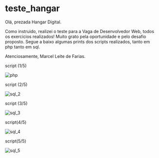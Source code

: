 # teste_hangar

Olá, prezada Hangar Digital.

Como instruido, realizei o teste para a Vaga de Desenvolvedor Web, todos os exercícios realizados! Muito grato pela oportunidade e pelo desafio proposto. 
Segue a baixo algumas prints dos scripts realizados, tanto em php tanto em sql. 

Atenciosamente, Marcel Leite de Farias.

script (1/5) 

![php](https://user-images.githubusercontent.com/92833379/153647062-0d54bead-5c01-4c49-b4ae-12449a6d2b92.png)


script (2/5)

![sql_2](https://user-images.githubusercontent.com/92833379/153647247-71cba802-569b-453f-9d41-7550cb9193ff.png)


script (3/5)

![sql_3](https://user-images.githubusercontent.com/92833379/153647353-c462f230-2fda-4b8b-a53c-5abdf5c5dd57.png)

script(4/5)

![sql_4](https://user-images.githubusercontent.com/92833379/153647445-e35eece1-e3f3-47de-bbe2-37dd1c20a862.png)


script(5/5)

![sql_5](https://user-images.githubusercontent.com/92833379/153647499-461f7825-52f2-4c7d-bf98-33cb1066d981.png)


